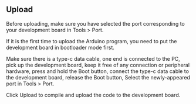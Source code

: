 ## Upload

Before uploading, make sure you have selected the port corresponding to your development board in Tools > Port.

If it is the first time to upload the Arduino program, you need to put the development board in bootloader mode first.

Make sure there is a type-c data cable, one end is connected to the PC, pick up the development board, keep it free of any connection or peripheral hardware, press and hold the Boot button, connect the type-c data cable to the development board, release the Boot button, Select the newly-appeared port in Tools > Port.

Click Upload to compile and upload the code to the development board.